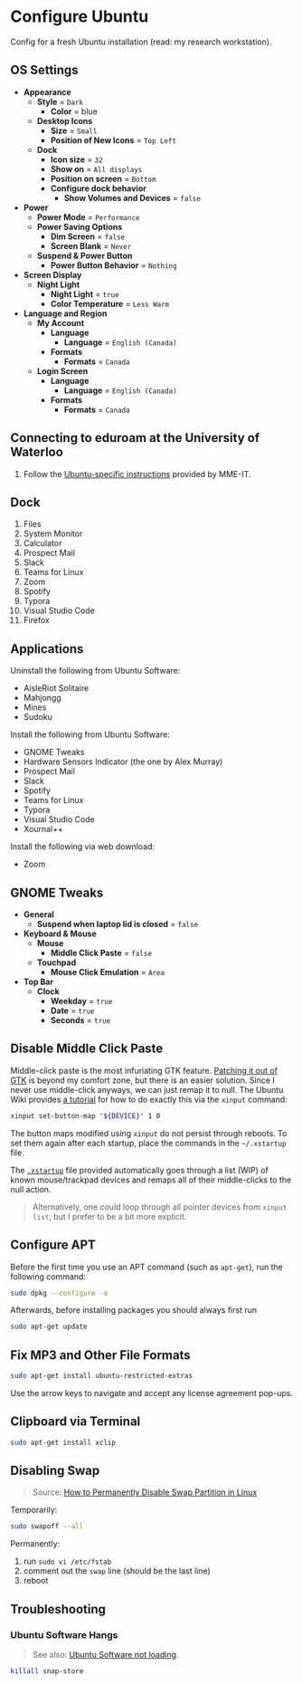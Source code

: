 # Configure Ubuntu

Config for a fresh Ubuntu installation (read: my research workstation).

## OS Settings

- **Appearance**
  - **Style** = `Dark`
    - **Color** = blue
  - **Desktop Icons**
    - **Size** = `Small`
    - **Position of New Icons** = `Top Left`
  - **Dock**
    - **Icon size** = `32`
    - **Show on** = `All displays`
    - **Position on screen** = `Bottom`
    - **Configure dock behavior**
      - **Show Volumes and Devices** = `false`
- **Power**
  - **Power Mode** = `Performance`
  - **Power Saving Options**
    - **Dim Screen** = `false`
    - **Screen Blank** = `Never`
  - **Suspend & Power Button**
    - **Power Button Behavior** = `Nothing`
- **Screen Display**
  - **Night Light**
    - **Night Light** = `true`
    - **Color Temperature** = `Less Warm`
- **Language and Region**
  - **My Account**
    - **Language**
      - **Language** = `English (Canada)`
    - **Formats**
      - **Formats** = `Canada`
  - **Login Screen**
    - **Language**
      - **Language** = `English (Canada)`
    - **Formats**
      - **Formats** = `Canada`

## Connecting to eduroam at the University of Waterloo

1. Follow the [Ubuntu-specific instructions](https://uwaterloo.ca/mechanical-mechatronics-engineering-information-technology/frequently-asked-questions-faq/wireless-eduroam#Ubuntu) provided by MME-IT.

## Dock

1. Files
2. System Monitor
3. Calculator
4. Prospect Mail
5. Slack
6. Teams for Linux
7. Zoom
8. Spotify
9. Typora
10. Visual Studio Code
11. Firefox

## Applications

Uninstall the following from Ubuntu Software:

- AisleRiot Solitaire
- Mahjongg
- Mines
- Sudoku

Install the following from Ubuntu Software:

- GNOME Tweaks
- Hardware Sensors Indicator (the one by Alex Murray)
- Prospect Mail
- Slack
- Spotify
- Teams for Linux
- Typora
- Visual Studio Code
- Xournal++

Install the following via web download:

- Zoom

## GNOME Tweaks

- **General**
  - **Suspend when laptop lid is closed** = `false`
- **Keyboard & Mouse**
  - **Mouse**
    - **Middle Click Paste** = `false`
  - **Touchpad**
    - **Mouse Click Emulation** = `Area`
- **Top Bar**
  - **Clock**
    - **Weekday** = `true`
    - **Date** = `true`
    - **Seconds** = `true`

## Disable Middle Click Paste

Middle-click paste is the most infuriating GTK feature.
[Patching it out of GTK](https://web.archive.org/web/20211025212803/https://app.assembla.com/spaces/slipstream/wiki/Disabling_GTK%27s_middle_mouse_button_functionality) is beyond my comfort zone, but there is an easier solution.
Since I never use middle-click anyways, we can just remap it to null.
The Ubuntu Wiki provides [a tutorial](https://wiki.ubuntu.com/X/Config/Input#Example:_Disabling_middle-mouse_button_paste_on_a_scrollwheel_mouse) for how to do exactly this via the `xinput` command:
```sh
xinput set-button-map "${DEVICE}" 1 0
```

The button maps modified using `xinput` do not persist through reboots.
To set them again after each startup, place the commands in the `~/.xstartup` file.

The [`.xstartup`](./.xstartup) file provided automatically goes through a list (WIP) of known mouse/trackpad devices and remaps all of their middle-clicks to the null action.

> Alternatively, one could loop through all pointer devices from `xinput list`, but I prefer to be a bit more explicit.

## Configure APT

Before the first time you use an APT command (such as `apt-get`), run the following command:

```sh
sudo dpkg --configure -a
```

Afterwards, before installing packages you should always first run

```sh
sudo apt-get update
```

## Fix MP3 and Other File Formats

```sh
sudo apt-get install ubuntu-restricted-extras
```

Use the arrow keys to navigate and accept any license agreement pop-ups.

## Clipboard via Terminal

```sh
sudo apt-get install xclip
```

## Disabling Swap

> Source: [How to Permanently Disable Swap Partition in Linux](https://www.tecmint.com/disable-swap-partition/)

Temporarily:

```sh
sudo swapoff --all
```

Permanently:

1. run `sudo vi /etc/fstab`
2. comment out the `swap` line (should be the last line)
3. reboot

## Troubleshooting

### Ubuntu Software Hangs

> See also: [Ubuntu Software not loading](https://askubuntu.com/a/1291111).

```sh
killall snap-store
```
